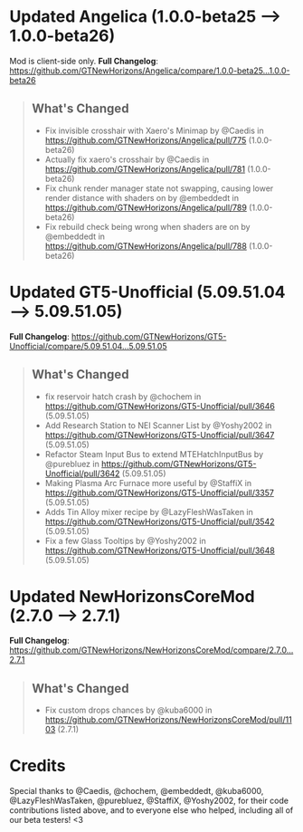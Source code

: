 # Updated Angelica (1.0.0-beta25 -->  1.0.0-beta26)
Mod is client-side only.
**Full Changelog**: https://github.com/GTNewHorizons/Angelica/compare/1.0.0-beta25...1.0.0-beta26
>## What's Changed
> * Fix invisible crosshair with Xaero's Minimap by @Caedis in https://github.com/GTNewHorizons/Angelica/pull/775 (1.0.0-beta26)
> * Actually fix xaero's crosshair by @Caedis in https://github.com/GTNewHorizons/Angelica/pull/781 (1.0.0-beta26)
> * Fix chunk render manager state not swapping, causing lower render distance with shaders on by @embeddedt in https://github.com/GTNewHorizons/Angelica/pull/789 (1.0.0-beta26)
> * Fix rebuild check being wrong when shaders are on by @embeddedt in https://github.com/GTNewHorizons/Angelica/pull/788 (1.0.0-beta26)
>

# Updated GT5-Unofficial (5.09.51.04 -->  5.09.51.05)
**Full Changelog**: https://github.com/GTNewHorizons/GT5-Unofficial/compare/5.09.51.04...5.09.51.05
>## What's Changed
> * fix reservoir hatch crash by @chochem in https://github.com/GTNewHorizons/GT5-Unofficial/pull/3646 (5.09.51.05)
> * Add Research Station to NEI Scanner List by @Yoshy2002 in https://github.com/GTNewHorizons/GT5-Unofficial/pull/3647 (5.09.51.05)
> * Refactor Steam Input Bus to extend MTEHatchInputBus by @purebluez in https://github.com/GTNewHorizons/GT5-Unofficial/pull/3642 (5.09.51.05)
> * Making Plasma Arc Furnace more useful by @StaffiX in https://github.com/GTNewHorizons/GT5-Unofficial/pull/3357 (5.09.51.05)
> * Adds Tin Alloy mixer recipe by @LazyFleshWasTaken in https://github.com/GTNewHorizons/GT5-Unofficial/pull/3542 (5.09.51.05)
> * Fix a few Glass Tooltips by @Yoshy2002 in https://github.com/GTNewHorizons/GT5-Unofficial/pull/3648 (5.09.51.05)
>

# Updated NewHorizonsCoreMod (2.7.0 -->  2.7.1)
**Full Changelog**: https://github.com/GTNewHorizons/NewHorizonsCoreMod/compare/2.7.0...2.7.1
>## What's Changed
> * Fix custom drops chances by @kuba6000 in https://github.com/GTNewHorizons/NewHorizonsCoreMod/pull/1103 (2.7.1)
>

# Credits
Special thanks to @Caedis, @chochem, @embeddedt, @kuba6000, @LazyFleshWasTaken, @purebluez, @StaffiX, @Yoshy2002, for their code contributions listed above, and to everyone else who helped, including all of our beta testers! <3